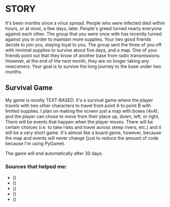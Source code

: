# STORY
It's been months since a vrius spread. People who were infected died within hours, or at most, a few days, later. People's greed turned nearly everyone against each other. The group that you were once with has recently turned against you in order to maintain more supplies. Your two good friends decide to join you, staying loyal to you. The group sent the three of you off with minimal supplies to survive about five days, and a map. One of your friends point out that they know of another base from radio transmissions. However, at the end of the next month, they are no longer taking any newcomers. Your goal is to survive the long journey to the base under two months.



## Survival Game

My game is mostly TEXT-BASED. It's a survival game where the player travels with two other characters to travel from point A to point B with limited supplies. I plan on making the screen just a map with boxes (4x4), and the player can chose to move from their place up, down, left, or right. There will be events that happen when the player moves. There will be certain choices (i.e. to take risks and travel across steep rivers, etc.) and it will be a very short game. It's almost like a board game, however, because the map and events will never change (just to reduce the amount of code because I'm using PyGame).

The game will end automatically after 30 days.


### Sources that helped me:
* ()
* ()
* ()
* ()
* ()
